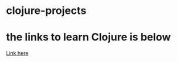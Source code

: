 # clojure-projects

# the links to learn Clojure is below

[Link here](https://kimh.github.io/clojure-by-example/#scope)